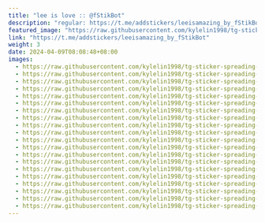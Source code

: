 ```yaml
---
title: "lee is love :: @fStikBot"
description: "regular: https://t.me/addstickers/leeisamazing_by_fStikBot"
featured_image: "https://raw.githubusercontent.com/kylelin1998/tg-sticker-spreading-worldwide-images/main/img/3259d920-e971-46de-ab34-5cd35d716efd.jpg"
link: "https://t.me/addstickers/leeisamazing_by_fStikBot"
weight: 3
date: 2024-04-09T08:08:48+08:00
images:
  - https://raw.githubusercontent.com/kylelin1998/tg-sticker-spreading-worldwide-images/main/img/3259d920-e971-46de-ab34-5cd35d716efd.jpg
  - https://raw.githubusercontent.com/kylelin1998/tg-sticker-spreading-worldwide-images/main/img/26ea93ba-a60e-4333-b15b-36870a4f4f4e.jpg
  - https://raw.githubusercontent.com/kylelin1998/tg-sticker-spreading-worldwide-images/main/img/aef810f6-b00c-47eb-8ec6-62669a47eebc.jpg
  - https://raw.githubusercontent.com/kylelin1998/tg-sticker-spreading-worldwide-images/main/img/08c88253-7a41-445a-a75b-cf49491f25c7.jpg
  - https://raw.githubusercontent.com/kylelin1998/tg-sticker-spreading-worldwide-images/main/img/7375f746-c009-4c04-b3d3-baa2107f86cb.jpg
  - https://raw.githubusercontent.com/kylelin1998/tg-sticker-spreading-worldwide-images/main/img/42af4a63-13ac-4df3-b8c5-be5d00abd6a0.jpg
  - https://raw.githubusercontent.com/kylelin1998/tg-sticker-spreading-worldwide-images/main/img/dbabc324-96a2-465b-a3b3-4d2e6e6d53f7.jpg
  - https://raw.githubusercontent.com/kylelin1998/tg-sticker-spreading-worldwide-images/main/img/14a529fb-c223-4fcb-9ce3-5685e201de78.jpg
  - https://raw.githubusercontent.com/kylelin1998/tg-sticker-spreading-worldwide-images/main/img/4600c66a-00e5-4c94-be55-071ae452d4d7.jpg
  - https://raw.githubusercontent.com/kylelin1998/tg-sticker-spreading-worldwide-images/main/img/f82684fa-95c6-4fc2-91f7-4d253dc44af2.jpg
  - https://raw.githubusercontent.com/kylelin1998/tg-sticker-spreading-worldwide-images/main/img/9c3f0ff6-c319-4a37-b50d-03d43f47f389.jpg
  - https://raw.githubusercontent.com/kylelin1998/tg-sticker-spreading-worldwide-images/main/img/2590fc26-b5e7-40ca-9f9b-b8a663ff8659.jpg
  - https://raw.githubusercontent.com/kylelin1998/tg-sticker-spreading-worldwide-images/main/img/922643f6-2121-4321-a107-fb3115f02ce9.jpg
  - https://raw.githubusercontent.com/kylelin1998/tg-sticker-spreading-worldwide-images/main/img/ab9b71b0-c2e5-4ba5-a9f1-7fe6398aff07.jpg
  - https://raw.githubusercontent.com/kylelin1998/tg-sticker-spreading-worldwide-images/main/img/ee5cdc14-7d5c-493c-aee4-275c7e6a3ade.jpg
  - https://raw.githubusercontent.com/kylelin1998/tg-sticker-spreading-worldwide-images/main/img/6bf5653f-84e5-4295-9fd9-7c1bd41d9bdd.jpg
  - https://raw.githubusercontent.com/kylelin1998/tg-sticker-spreading-worldwide-images/main/img/ee65edfb-fa48-4e06-8b68-5465b30c824c.jpg
  - https://raw.githubusercontent.com/kylelin1998/tg-sticker-spreading-worldwide-images/main/img/5c1651b6-ccd2-46fe-8bda-cf8b1f8ddace.jpg
  - https://raw.githubusercontent.com/kylelin1998/tg-sticker-spreading-worldwide-images/main/img/e011ff73-3f95-414e-aafc-d9552c0ccf5e.jpg
  - https://raw.githubusercontent.com/kylelin1998/tg-sticker-spreading-worldwide-images/main/img/bcb51a4e-07c7-491f-b78e-bbef109b4796.jpg
---
```

